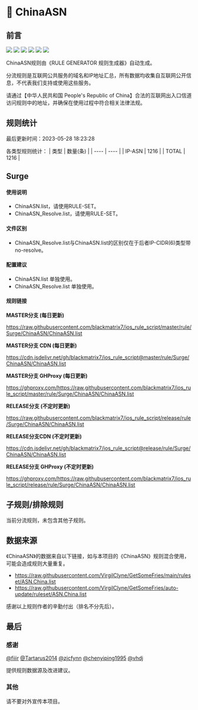 # 🧸 ChinaASN

## 前言

![](https://shields.io/badge/-移除重复规则-ff69b4) ![](https://shields.io/badge/-DOMAIN与DOMAIN--SUFFIX合并-green) ![](https://shields.io/badge/-DOMAIN--SUFFIX间合并-critical) ![](https://shields.io/badge/-DOMAIN与DOMAIN--KEYWORD合并-9cf) ![](https://shields.io/badge/-DOMAIN--SUFFIX与DOMAIN--KEYWORD合并-blue) ![](https://shields.io/badge/-IP--CIDR(6)合并-blueviolet) 

ChinaASN规则由《RULE GENERATOR 规则生成器》自动生成。

分流规则是互联网公共服务的域名和IP地址汇总，所有数据均收集自互联网公开信息，不代表我们支持或使用这些服务。

请通过【中华人民共和国 People's Republic of China】合法的互联网出入口信道访问规则中的地址，并确保在使用过程中符合相关法律法规。

## 规则统计

最后更新时间：2023-05-28 18:23:28

各类型规则统计：
| 类型 | 数量(条)  | 
| ---- | ----  |
| IP-ASN | 1216  | 
| TOTAL | 1216  | 


## Surge 

#### 使用说明
- ChinaASN.list，请使用RULE-SET。
- ChinaASN_Resolve.list，请使用RULE-SET。

#### 文件区别
- ChinaASN_Resolve.list与ChinaASN.list的区别仅在于后者IP-CIDR(6)类型带no-resolve。

#### 配置建议
- ChinaASN.list 单独使用。
- ChinaASN_Resolve.list 单独使用。

#### 规则链接
**MASTER分支 (每日更新)**

https://raw.githubusercontent.com/blackmatrix7/ios_rule_script/master/rule/Surge/ChinaASN/ChinaASN.list

**MASTER分支 CDN (每日更新)**

https://cdn.jsdelivr.net/gh/blackmatrix7/ios_rule_script@master/rule/Surge/ChinaASN/ChinaASN.list

**MASTER分支 GHProxy (每日更新)**

https://ghproxy.com/https://raw.githubusercontent.com/blackmatrix7/ios_rule_script/master/rule/Surge/ChinaASN/ChinaASN.list

**RELEASE分支 (不定时更新)**

https://raw.githubusercontent.com/blackmatrix7/ios_rule_script/release/rule/Surge/ChinaASN/ChinaASN.list

**RELEASE分支CDN (不定时更新)**

https://cdn.jsdelivr.net/gh/blackmatrix7/ios_rule_script@release/rule/Surge/ChinaASN/ChinaASN.list

**RELEASE分支 GHProxy (不定时更新)**

https://ghproxy.com/https://raw.githubusercontent.com/blackmatrix7/ios_rule_script/release/rule/Surge/ChinaASN/ChinaASN.list

## 子规则/排除规则


当前分流规则，未包含其他子规则。

## 数据来源

《ChinaASN》的数据来自以下链接，如与本项目的《ChinaASN》规则混合使用，可能会造成规则大量重复。

- https://raw.githubusercontent.com/VirgilClyne/GetSomeFries/main/ruleset/ASN.China.list
- https://raw.githubusercontent.com/VirgilClyne/GetSomeFries/auto-update/ruleset/ASN.China.list


感谢以上规则作者的辛勤付出（排名不分先后）。

## 最后

### 感谢

[@fiiir](https://github.com/fiiir) [@Tartarus2014](https://github.com/Tartarus2014) [@zjcfynn](https://github.com/zjcfynn) [@chenyiping1995](https://github.com/chenyiping1995) [@vhdj](https://github.com/vhdj)

提供规则数据源及改进建议。

### 其他

请不要对外宣传本项目。